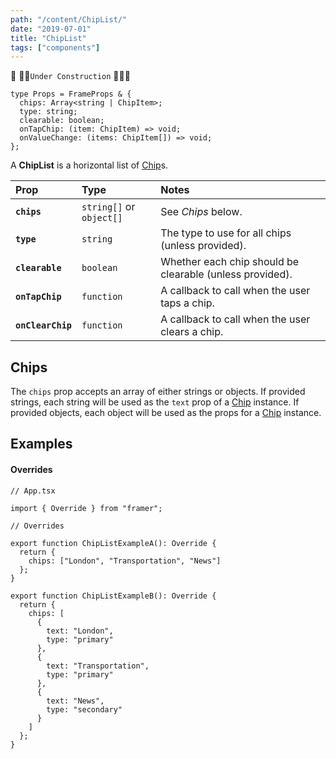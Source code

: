 ```yaml
---
path: "/content/ChipList/"
date: "2019-07-01"
title: "ChipList"
tags: ["components"]
---
```


🚧 👷‍♂️`Under Construction` 👷‍♀️🚧

```tsx
type Props = FrameProps & {
  chips: Array<string | ChipItem>;
  type: string;
  clearable: boolean;
  onTapChip: (item: ChipItem) => void;
  onValueChange: (items: ChipItem[]) => void;
};
```

A **ChipList** is a horizontal list of [Chip]("./Chip")s.

| Prop              | Type                     | Notes                                                    |
| :---------------- | :----------------------- | :------------------------------------------------------- |
| **`chips`**       | `string[]` or `object[]` | See _Chips_ below.                                       |
| **`type`**        | `string`                 | The type to use for all chips (unless provided).         |
| **`clearable`**   | `boolean`                | Whether each chip should be clearable (unless provided). |
| **`onTapChip`**   | `function`               | A callback to call when the user taps a chip.            |
| **`onClearChip`** | `function`               | A callback to call when the user clears a chip.          |

## Chips

The `chips` prop accepts an array of either strings or objects. If provided
strings, each string will be used as the `text` prop of a [Chip]("./Chip")
instance. If provided objects, each object will be used as the props for a
[Chip]("./Chip") instance.

## Examples

#### Overrides

```tsx
// App.tsx

import { Override } from "framer";

// Overrides

export function ChipListExampleA(): Override {
  return {
    chips: ["London", "Transportation", "News"]
  };
}

export function ChipListExampleB(): Override {
  return {
    chips: [
      {
        text: "London",
        type: "primary"
      },
      {
        text: "Transportation",
        type: "primary"
      },
      {
        text: "News",
        type: "secondary"
      }
    ]
  };
}
```
